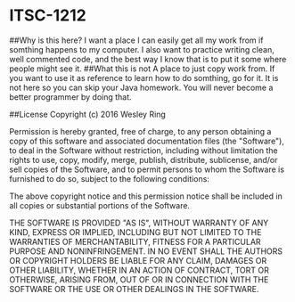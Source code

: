 # ITSC-1212
##Why is this here?
I want a place I can easily get all my work from if somthing happens to my computer.
I also want to practice writing clean, well commented code, and the best way I know that is to put it some where people might see it.
##What this is not
A place to just copy work from. If you want to use it as reference to learn how to do somthing, go for it. It is not here so you can skip your Java homework. You will never become a better programmer by doing that.


##License 
Copyright (c) 2016 Wesley Ring

Permission is hereby granted, free of charge, to any person obtaining a copy of this software and associated documentation files (the "Software"), to deal in the Software without restriction, including without limitation the rights to use, copy, modify, merge, publish, distribute, sublicense, and/or sell copies of the Software, and to permit persons to whom the Software is furnished to do so, subject to the following conditions:

The above copyright notice and this permission notice shall be included in all copies or substantial portions of the Software.

THE SOFTWARE IS PROVIDED "AS IS", WITHOUT WARRANTY OF ANY KIND, EXPRESS OR IMPLIED, INCLUDING BUT NOT LIMITED TO THE WARRANTIES OF MERCHANTABILITY, FITNESS FOR A PARTICULAR PURPOSE AND NONINFRINGEMENT. IN NO EVENT SHALL THE AUTHORS OR COPYRIGHT HOLDERS BE LIABLE FOR ANY CLAIM, DAMAGES OR OTHER LIABILITY, WHETHER IN AN ACTION OF CONTRACT, TORT OR OTHERWISE, ARISING FROM, OUT OF OR IN CONNECTION WITH THE SOFTWARE OR THE USE OR OTHER DEALINGS IN THE SOFTWARE.
